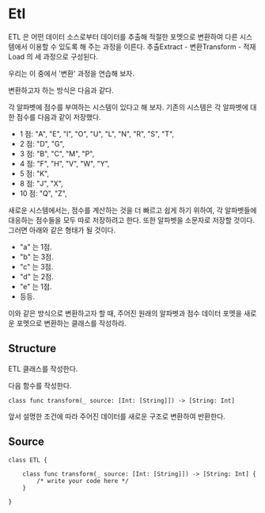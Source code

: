 # Etl

ETL 은 어떤 데이터 소스로부터 데이터를 추출해 적절한 포멧으로 변환하여 다른 시스템에서 이용할 수 있도록 해 주는 과정을 이른다. 추출Extract - 변환Transform - 적재Load 의 세 과정으로 구성된다.

우리는 이 중에서 '변환' 과정을 연습해 보자.

변환하고자 하는 방식은 다음과 같다.

각 알파벳에 점수를 부여하는 시스템이 있다고 해 보자. 기존의 시스템은 각 알파벳에 대한 점수를 다음과 같이 저장했다.

- 1 점: "A", "E", "I", "O", "U", "L", "N", "R", "S", "T",
- 2 점: "D", "G",
- 3 점: "B", "C", "M", "P",
- 4 점: "F", "H", "V", "W", "Y",
- 5 점: "K",
- 8 점: "J", "X",
- 10 점: "Q", "Z",

새로운 시스템에서는, 점수를 계산하는 것을 더 빠르고 쉽게 하기 위하여, 각 알파벳들에 대응하는 점수들을 모두 따로 저장하려고 한다. 또한 알파벳을 소문자로 저장할 것이다. 그러면 아래와 같은 형태가 될 것이다.

- "a" 는 1점.
- "b" 는 3점.
- "c" 는 3점.
- "d" 는 2점.
- "e" 는 1점.
- 등등.

이와 같은 방식으로 변환하고자 할 때, 주어진 원래의 알파벳과 점수 데이터 포멧을 새로운 포멧으로 변환하는 클래스를 작성하라.

## Structure

ETL 클래스를 작성한다.

다음 함수를 작성한다.

    class func transform(_ source: [Int: [String]]) -> [String: Int] 

앞서 설명한 조건에 따라 주어진 데이터를 새로운 구조로 변환하여 반환한다.

## Source

    class ETL {
    
        class func transform(_ source: [Int: [String]]) -> [String: Int] {
            /* write your code here */
        }
    
    }
